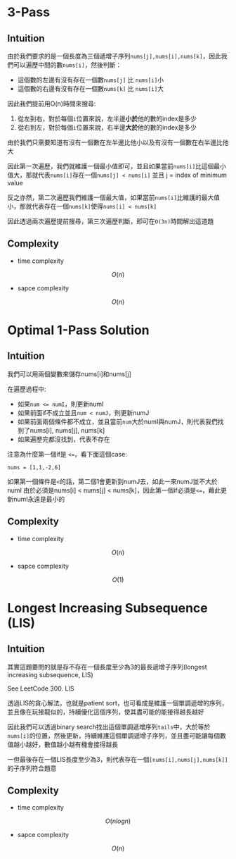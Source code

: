 # 3-Pass

## Intuition

由於我們要求的是一個長度為三個遞增子序列`nums[j],nums[i],nums[k]`，因此我們可以遍歷中間的數`nums[i]`，然後判斷：
- 這個數的左邊有沒有存在一個數`nums[j]` 比 `nums[i]`小
- 這個數的右邊有沒有存在一個數`nums[k]` 比 `nums[i]`大

因此我們提前用O(n)時間來搜尋:
1. 從左到右，對於每個`i`位置來說，左半邊**小於**他的數的index是多少
2. 從右到左，對於每個`i`位置來說，右半邊**大於**他的數的index是多少

由於我們只需要知道有沒有一個數在左半邊比他小以及有沒有一個數在右半邊比他大

因此第一次遍歷，我們就維護一個最小值即可，並且如果當前`nums[i]`比這個最小值大，那就代表`nums[i]`存在一個`nums[j] < nums[i]` 並且 j = index of minimum value

反之亦然，第二次遍歷我們維護一個最大值，如果當前`nums[i]`比維護的最大值小，那就代表存在一個`nums[k]`使得`nums[i] < nums[k]`

因此透過兩次遍歷提前搜尋，第三次遍歷判斷，即可在`O(3n)`時間解出這道題

## Complexity

- time complexity

$$O(n)$$

- sapce complexity

$$O(n)$$

# Optimal 1-Pass Solution

## Intuition

我們可以用兩個變數來儲存nums[i]和nums[j]

在遍歷過程中:
  - 如果`num <= numI`，則更新numI
  - 如果前面if不成立並且`num < numJ`，則更新numJ
  - 如果前面兩個條件都不成立，並且當前`num`大於numI與numJ，則代表我們找到了nums[i], nums[j], nums[k]
  - 如果遍歷完都沒找到，代表不存在

注意為什麼第一個if是 `<=`，看下面這個case:

```
nums = [1,1,-2,6]
```
如果第一個條件是`<`的話，第二個1會更新到numJ去，如此一來numJ並不大於numI
由於必須是nums[i] < nums[j] < nums[k]，因此第一個if必須是`<=`，藉此更新numI永遠是最小的

## Complexity

- time complexity

$$O(n)$$

- sapce complexity

$$O(1)$$

# Longest Increasing Subsequence (LIS)

## Intuition

其實這題要問的就是存不存在一個長度至少為3的最長遞增子序列(longest increasing subsequence, LIS)

See LeetCode 300. LIS

透過LIS的貪心解法，也就是patient sort，也可看成是維護一個單調遞增的序列，並且像在玩接龍似的，持續優化這個序列，使其盡可能的能接得越長越好

因此我們可以透過binary search找出這個單調遞增序列`tails`中，大於等於`nums[i]`的位置，然後更新，持續維護這個單調遞增子序列，並且盡可能讓每個數值越小越好，數值越小越有機會接得越長

一但最後存在一個LIS長度至少為3，則代表存在一個`[nums[i],nums[j],nums[k]]`的子序列符合題意

## Complexity

- time complexity

$$O(nlogn)$$

- sapce complexity

$$O(n)$$
